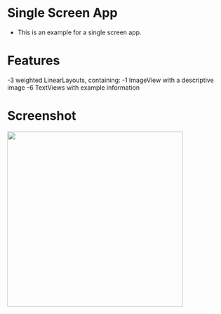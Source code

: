 # Single Screen App

- This is an example for a single screen app.


# Features 
-3 weighted LinearLayouts, containing:
	-1 ImageView with a descriptive image
	-6 TextViews with example information


# Screenshot
<img src="https://github.com/emgperez/android-projects/tree/master/Screenshots/SingleScreenApp/Screenshot.PNG" width="400"/>
